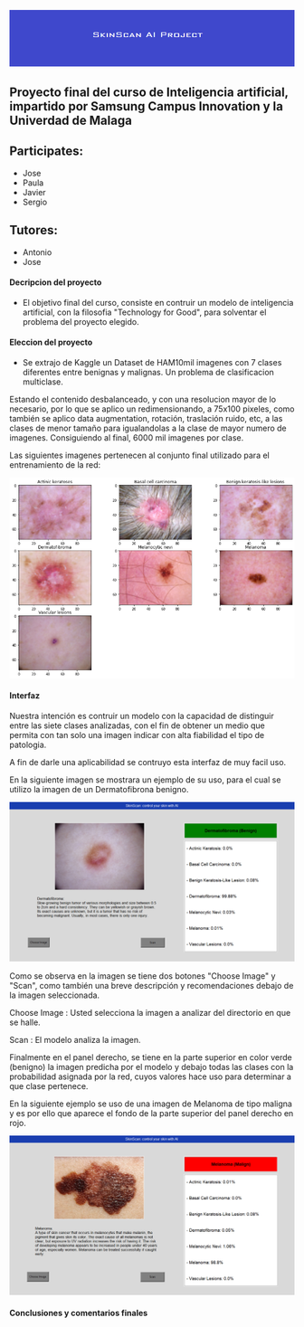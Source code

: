 ![alt text](https://github.com/josematez/DeepLearning_SkinCancer/blob/main/Images/label.png)
## Proyecto final del curso de Inteligencia artificial, impartido por Samsung Campus Innovation y la Univerdad de Malaga
## Participates:
+ Jose
+ Paula
+ Javier
+ Sergio

## Tutores:
+ Antonio
+ Jose

#### Decripcion del proyecto
+ El objetivo final del curso, consiste en contruir un modelo de inteligencia artificial, con la filosofia "Technology for Good", para solventar el problema del proyecto
elegido.
#### Eleccion del proyecto
+ Se extrajo de Kaggle un Dataset de HAM10mil imagenes con 7 clases diferentes entre benignas y malignas. Un problema de clasificacion multiclase.

Estando el contenido desbalanceado, y con una resolucion mayor de lo necesario, por lo que se aplico un redimensionando, a 75x100 pixeles, como también se aplico data augmentation, rotación, traslación ruido, etc, a las clases de menor tamaño para igualandolas a la clase de mayor numero de imagenes. Consiguiendo al final, 6000 mil imagenes por clase.

Las siguientes imagenes pertenecen al conjunto final utilizado para el entrenamiento de la red:

![alt text](https://github.com/josematez/DeepLearning_SkinCancer/blob/main/Images/ham.png)

#### Interfaz

Nuestra intención es contruir un modelo con la capacidad de distinguir entre las siete clases analizadas, con el fin de obtener un medio que permita con tan solo una imagen indicar con alta fiabilidad el tipo de patologia.

A fin de darle una aplicabilidad se contruyo esta interfaz de muy facil uso.

En la siguiente imagen se mostrara un ejemplo de su uso, para el cual se utilizo la imagen de un Dermatofibrona benigno.

![alt text](https://github.com/josematez/DeepLearning_SkinCancer/blob/main/Images/CapturaBenigno.PNG)

Como se observa en la imagen se tiene dos botones "Choose Image" y "Scan", como también una breve descripción y recomendaciones debajo de la imagen seleccionada.

Choose Image : Usted selecciona la imagen a analizar del directorio en que se halle.

Scan : El modelo analiza la imagen.

Finalmente en el panel derecho, se tiene en la parte superior en color verde (benigno) la imagen predicha por el modelo y debajo todas las clases con la probabilidad asignada por la red, cuyos valores hace uso para determinar a que clase pertenece.

En la siguiente ejemplo se uso de una imagen de Melanoma de tipo maligna y es por ello que aparece el fondo de la parte superior del panel derecho en rojo.

![alt text](https://github.com/josematez/DeepLearning_SkinCancer/blob/main/Images/CapturaMaligno.PNG)

#### Conclusiones y comentarios finales


